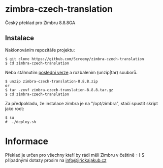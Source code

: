 # zimbra-czech-translation

Český překlad pro Zimbru 8.8.8GA

## Instalace

Naklonováním repozitáře projektu:

    $ git clone https://github.com/Screemy/zimbra-czech-translation
    $ cd zimbra-czech-translation

Nebo stáhnutím [poslední verze](https://github.com/Screemy/zimbra-czech-translation/releases) a rozbalením (unzip|tar) souborů.

    $ unzip zimbra-czech-translation-8.8.8.zip 
    or
    $ tar -zxvf zimbra-czech-translation-8.8.8.tar.gz
    $ cd zimbra-czech-translation
 
Za předpokladu, že instalace zimbra je na "/opt/zimbra", stačí spustit skript jako root:

    $ su 
    #  ./deploy.sh
    
# Informace
Překlad je určen pro všechny kteří by rádi měli Zimbru v češtině :-)
S případnými dotazy prosim na info@jirickajakub.cz
